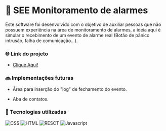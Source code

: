 # 📡 SEE Monitoramento de alarmes

Este software foi desenvolvido com o objetivo de auxiliar pessoas que não possuem experiência na área de monitoramento de alarmes, a ideia aqui é simular o recebimento de um evento de alarme real (Botão de pânico intrusão, falha de comunicação...).

### 🌐 Link do projeto

- [Clique Aqui!](https://see-monitoring.web.app/)

### 🔜 Implementações futuras

* Área para inserção do "log" de fechamento do evento.
- Aba de contatos.  

### 🔧 Tecnologias utilizadas

![CSS](https://skillicons.dev/icons?i=css)
![HTML](https://skillicons.dev/icons?i=html)
![RESCT](https://skillicons.dev/icons?i=react)
![Javascript](https://skillicons.dev/icons?i=js)
